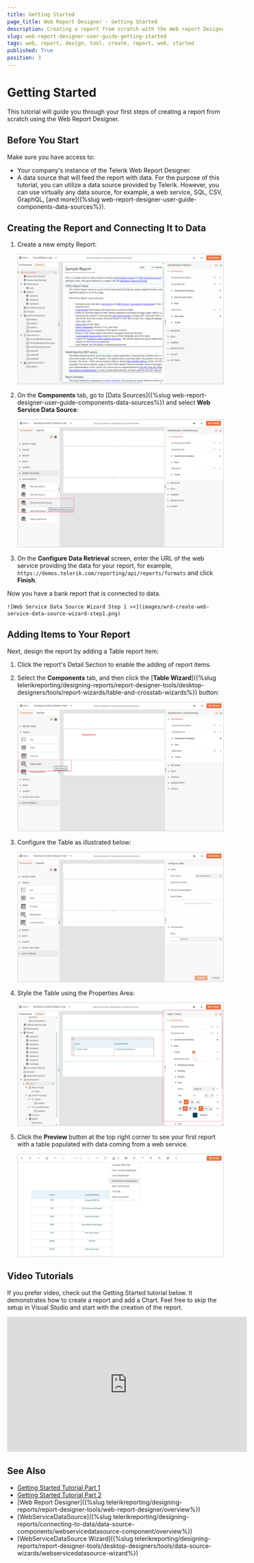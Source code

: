 ```yaml
---
title: Getting Started
page_title: Web Report Designer - Getting Started
description: Creating a report from scratch with the Web report Designer offered by Telerik Reporting.
slug: web-report-designer-user-guide-getting-started
tags: web, report, design, tool, create, report, web, started 
published: True
position: 3
---
```

<style>
img[alt$="><"] {
  border: 1px solid lightgrey;
}
</style>

# Getting Started 

This tutorial will guide you through your first steps of creating a report from scratch using the Web Report Designer.

## Before You Start

Make sure you have access to:

* Your company's instance of the Telerik Web Report Designer.
* A data source that will feed the report with data. For the purpose of this tutorial, you can utilize a data source provided by Telerik. However, you can use virtually any data source, for example, a web service, SQL, CSV, GraphQL, [and more]({%slug web-report-designer-user-guide-components-data-sources%}).

## Creating the Report and Connecting It to Data

1. Create a new empty Report:

    ![Create New Report ><](images/wrd-create-new-report.gif)

2. On the **Components** tab, go to [Data Sources]({%slug web-report-designer-user-guide-components-data-sources%}) and select **Web Service Data Source**:

    ![Create Web Service Data Source ><](images/wrd-create-web-service-data-source.png)  

3. On the **Configure Data Retrieval** screen, enter the URL of the web service providing the data for your report, for example, `https://demos.telerik.com/reporting/api/reports/formats` and click **Finish**.

Now you have a bank report that is connected to data.
    
    ![Web Service Data Source Wizard Step 1 ><](images/wrd-create-web-service-data-source-wizard-step1.png)

## Adding Items to Your Report

Next, design the report by adding a Table report item:

1. Click the report's Detail Section to enable the adding of report items.

1. Select the **Components** tab, and then click the [**Table Wizard**]({%slug telerikreporting/designing-reports/report-designer-tools/desktop-designers/tools/report-wizards/table-and-crosstab-wizards%}) button:  

    ![Table Wizard ><](images/wrd-table-wizard.png)

1. Configure the Table as illustrated below:

    ![Table Wizard Usage ><](images/wrd-table-wizard-usage.gif)  

1. Style the Table using the Properties Area:

    ![Table Style ><](images/wrd-table-style.png)

1. Click the **Preview** button at the top right corner to see your first report with a table populated with data coming from a web service.

    ![Preview Report ><](images/wrd-preview-report.png)  

## Video Tutorials

If you prefer video, check out the Getting Started tutorial below. It demonstrates how to create a report and add a Chart. Feel free to skip the setup in Visual Studio and start with the creation of the report.

<iframe width="560" height="315" src="https://www.youtube.com/embed/L-utkcB8-5c?si=bmJU9ggpSOykHdLK&amp;start=188" title="YouTube video player" frameborder="0" allow="accelerometer; autoplay; clipboard-write; encrypted-media; gyroscope; picture-in-picture; web-share" referrerpolicy="strict-origin-when-cross-origin" allowfullscreen></iframe>

## See Also

* [Getting Started Tutorial Part 1](https://www.youtube.com/embed/L-utkcB8-5c?si=bmJU9ggpSOykHdLK&amp;start=188)
* [Getting Started Tutorial Part 2]()
* [Web Report Designer]({%slug telerikreporting/designing-reports/report-designer-tools/web-report-designer/overview%})
* [WebServiceDataSource]({%slug telerikreporting/designing-reports/connecting-to-data/data-source-components/webservicedatasource-component/overview%})
* [WebServiceDataSource Wizard]({%slug telerikreporting/designing-reports/report-designer-tools/desktop-designers/tools/data-source-wizards/webservicedatasource-wizard%})
